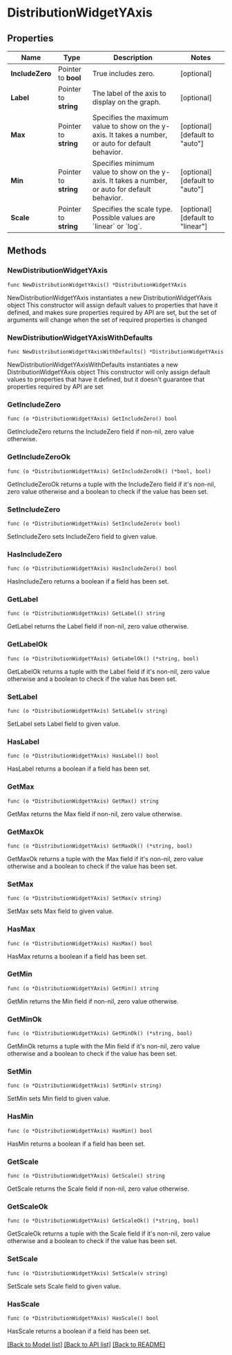 # DistributionWidgetYAxis

## Properties

Name | Type | Description | Notes
------------ | ------------- | ------------- | -------------
**IncludeZero** | Pointer to **bool** | True includes zero. | [optional] 
**Label** | Pointer to **string** | The label of the axis to display on the graph. | [optional] 
**Max** | Pointer to **string** | Specifies the maximum value to show on the y-axis. It takes a number, or auto for default behavior. | [optional] [default to "auto"]
**Min** | Pointer to **string** | Specifies minimum value to show on the y-axis. It takes a number, or auto for default behavior. | [optional] [default to "auto"]
**Scale** | Pointer to **string** | Specifies the scale type. Possible values are &#x60;linear&#x60; or &#x60;log&#x60;. | [optional] [default to "linear"]

## Methods

### NewDistributionWidgetYAxis

`func NewDistributionWidgetYAxis() *DistributionWidgetYAxis`

NewDistributionWidgetYAxis instantiates a new DistributionWidgetYAxis object
This constructor will assign default values to properties that have it defined,
and makes sure properties required by API are set, but the set of arguments
will change when the set of required properties is changed

### NewDistributionWidgetYAxisWithDefaults

`func NewDistributionWidgetYAxisWithDefaults() *DistributionWidgetYAxis`

NewDistributionWidgetYAxisWithDefaults instantiates a new DistributionWidgetYAxis object
This constructor will only assign default values to properties that have it defined,
but it doesn't guarantee that properties required by API are set

### GetIncludeZero

`func (o *DistributionWidgetYAxis) GetIncludeZero() bool`

GetIncludeZero returns the IncludeZero field if non-nil, zero value otherwise.

### GetIncludeZeroOk

`func (o *DistributionWidgetYAxis) GetIncludeZeroOk() (*bool, bool)`

GetIncludeZeroOk returns a tuple with the IncludeZero field if it's non-nil, zero value otherwise
and a boolean to check if the value has been set.

### SetIncludeZero

`func (o *DistributionWidgetYAxis) SetIncludeZero(v bool)`

SetIncludeZero sets IncludeZero field to given value.

### HasIncludeZero

`func (o *DistributionWidgetYAxis) HasIncludeZero() bool`

HasIncludeZero returns a boolean if a field has been set.

### GetLabel

`func (o *DistributionWidgetYAxis) GetLabel() string`

GetLabel returns the Label field if non-nil, zero value otherwise.

### GetLabelOk

`func (o *DistributionWidgetYAxis) GetLabelOk() (*string, bool)`

GetLabelOk returns a tuple with the Label field if it's non-nil, zero value otherwise
and a boolean to check if the value has been set.

### SetLabel

`func (o *DistributionWidgetYAxis) SetLabel(v string)`

SetLabel sets Label field to given value.

### HasLabel

`func (o *DistributionWidgetYAxis) HasLabel() bool`

HasLabel returns a boolean if a field has been set.

### GetMax

`func (o *DistributionWidgetYAxis) GetMax() string`

GetMax returns the Max field if non-nil, zero value otherwise.

### GetMaxOk

`func (o *DistributionWidgetYAxis) GetMaxOk() (*string, bool)`

GetMaxOk returns a tuple with the Max field if it's non-nil, zero value otherwise
and a boolean to check if the value has been set.

### SetMax

`func (o *DistributionWidgetYAxis) SetMax(v string)`

SetMax sets Max field to given value.

### HasMax

`func (o *DistributionWidgetYAxis) HasMax() bool`

HasMax returns a boolean if a field has been set.

### GetMin

`func (o *DistributionWidgetYAxis) GetMin() string`

GetMin returns the Min field if non-nil, zero value otherwise.

### GetMinOk

`func (o *DistributionWidgetYAxis) GetMinOk() (*string, bool)`

GetMinOk returns a tuple with the Min field if it's non-nil, zero value otherwise
and a boolean to check if the value has been set.

### SetMin

`func (o *DistributionWidgetYAxis) SetMin(v string)`

SetMin sets Min field to given value.

### HasMin

`func (o *DistributionWidgetYAxis) HasMin() bool`

HasMin returns a boolean if a field has been set.

### GetScale

`func (o *DistributionWidgetYAxis) GetScale() string`

GetScale returns the Scale field if non-nil, zero value otherwise.

### GetScaleOk

`func (o *DistributionWidgetYAxis) GetScaleOk() (*string, bool)`

GetScaleOk returns a tuple with the Scale field if it's non-nil, zero value otherwise
and a boolean to check if the value has been set.

### SetScale

`func (o *DistributionWidgetYAxis) SetScale(v string)`

SetScale sets Scale field to given value.

### HasScale

`func (o *DistributionWidgetYAxis) HasScale() bool`

HasScale returns a boolean if a field has been set.


[[Back to Model list]](../README.md#documentation-for-models) [[Back to API list]](../README.md#documentation-for-api-endpoints) [[Back to README]](../README.md)


